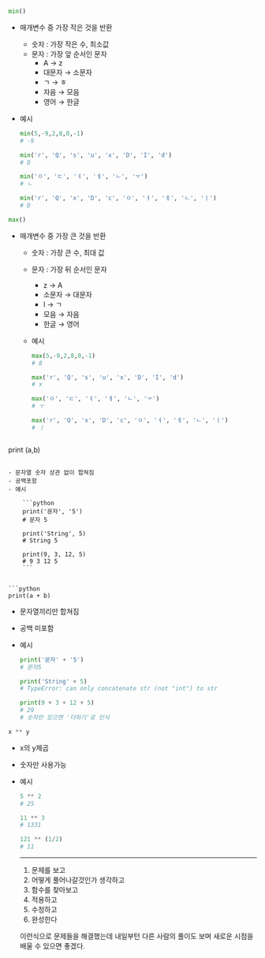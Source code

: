 ```python
min()
```

- 매개변수 중 가장 작은 것을 반환
    - 숫자 : 가장 작은 수, 최소값
    - 문자 : 가장 앞 순서인 문자
        - A → z
        - 대문자 → 소문자
        - ㄱ → ㅎ
        - 자음 → 모음
        - 영어 → 한글
- 예시
    
    ```python
    min(5,-9,2,8,0,-1)
    # -9
    
    min('r', 'Q', 's', 'u', 'x', 'D', 'I', 'd')
    # D
    
    min('ㅇ', 'ㄷ', 'ㅕ', 'ㅔ', 'ㄴ', 'ㅜ')
    # ㄴ
    
    min('r', 'Q', 'x', 'D', 'c', 'ㅇ', 'ㅕ', 'ㅔ', 'ㄴ', 'ㅣ')
    # D
    ```
    

```python
max()
```

- 매개변수 중 가장 큰 것을 반환
    - 숫자 : 가장 큰 수, 최대 값
    - 문자 : 가장 뒤 순서인 문자
        - z → A
        - 소문자 → 대문자
        - l → ㄱ
        - 모음 → 자음
        - 한글 → 영어
    - 예시
        
        ```python
        max(5,-9,2,8,0,-1)
        # 8
        
        max('r', 'Q', 's', 'u', 'x', 'D', 'I', 'd')
        # x
        
        max('ㅇ', 'ㄷ', 'ㅕ', 'ㅔ', 'ㄴ', 'ㅜ')
        # ㅜ
        
        max('r', 'Q', 'x', 'D', 'c', 'ㅇ', 'ㅕ', 'ㅔ', 'ㄴ', 'ㅣ')
        # ㅣ
        ```



        ```python
print (a,b)
```

- 문자열 숫자 상관 없이 합쳐짐
- 공백포함
- 예시
    
    ```python
    print('문자', '5')
    # 문자 5
    
    print('String', 5)
    # String 5
    
    print(9, 3, 12, 5)
    # 9 3 12 5
    ```
    

```python
print(a + b)
```

- 문자열끼리만 합쳐짐
- 공백 미포함
- 예시
    
    ```python
    print('문자' + '5')
    # 문자5
    
    print('String' + 5)
    # TypeError: can only concatenate str (not "int") to str
    
    print(9 + 3 + 12 + 5)
    # 29
    # 숫자만 있으면 '더하기'로 인식
    ```



 ```python
x ** y
```

- x의 y제곱
- 숫자만 사용가능
- 예시
    
    ```python
    5 ** 2
    # 25
    
    11 ** 3
    # 1331
    
    121 ** (1/2)
    # 11
    ```



    - - -
    1. 문제를 보고
    2. 어떻게 풀어나갈것인가 생각하고
    3. 함수를 찾아보고
    4. 적용하고
    5. 수정하고
    6. 완성한다

    이런식으로 문제들을 해결했는데
    내일부턴 다른 사람의 풀이도 보며 새로운 시점을 배울 수 있으면 좋겠다.